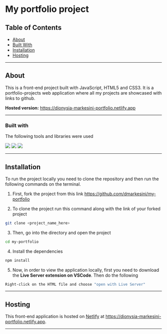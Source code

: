 # My portfolio project

## Table of Contents

- [About](#about)
- [Built With](#built-with)
- [Installation](#installation)
- [Hosting](#hosting)

---

## About

This is a front-end project built with JavaScript, HTML5 and CSS3. It is a portfolio-projects web application where all my projects are showcased with links to github.

**Hosted version:** https://dionysia-markesini-portfolio.netlify.app

---

### Built with

The following tools and libraries were used

[<img src="https://img.shields.io/badge/-JavaScript-yellow">](https://www.javascript.com/) [<img src="https://img.shields.io/badge/-HTML-purple">](https://html.com/) [<img src="https://img.shields.io/badge/-CSS-blue">](https://www.w3.org/Style/CSS/Overview.en.html)

---

## Installation

To run the project locally you need to clone the repository and then run the following commands on the terminal.

1. First, fork the project from this link https://github.com/dmarkesini/my-portfolio

2. To clone the project run this command along with the link of your forked project

```sh
git clone <project_name_here>
```

3. Then, go into the directory and open the project

```sh
cd my-portfolio
```

4. Install the dependencies

```sh
npm install
```

5. Now, in order to view the application locally, first you need to download the <b>Live Server extension on VSCode</b>. Then do the following

```sh
Right-click on the HTML file and choose "open with Live Server"
```

---

## Hosting

This front-end application is hosted on [Netlify](https://www.netlify.com/) at https://dionysia-markesini-portfolio.netlify.app.

---
